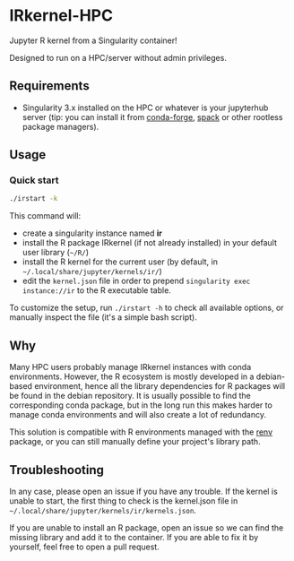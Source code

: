 # IRkernel-HPC
Jupyter R kernel from a Singularity container!

Designed to run on a HPC/server without admin privileges.

## Requirements
- Singularity 3.x installed on the HPC or whatever is your jupyterhub server (tip: you can install it from [conda-forge](https://anaconda.org/conda-forge/singularity), [spack](http://spack.io/) or other rootless package managers).

## Usage

### Quick start
```bash
./irstart -k
```
This command will:
- create a singularity instance named **ir**
- install the R package IRkernel (if not already installed) in your default user library (`~/R/`)
- install the R kernel for the current user (by default, in `~/.local/share/jupyter/kernels/ir/`)
- edit the `kernel.json` file in order to prepend `singularity exec instance://ir` to the R executable
table.

To customize the setup, run `./irstart -h` to check all available options, or manually inspect the file (it's a simple bash script).

## Why
Many HPC users probably manage IRkernel instances with conda environments. However, the R ecosystem is mostly developed in a debian-based environment, hence all the library dependencies for R packages will be found in the debian repository. It is usually possible to find the corresponding conda package, but in the long run this makes harder to  manage conda environments and will also create a lot of redundancy.

This solution is compatible with R environments managed with the [renv](https://rstudio.github.io/renv/articles/renv.html) package, or you can still manually define your project's library path.

## Troubleshooting
In any case, please open an issue if you have any trouble.
If the kernel is unable to start, the first thing to check is the kernel.json file in `~/.local/share/jupyter/kernels/ir/kernels.json`.

If you are unable to install an R package, open an issue so we can find the missing library and add it to the container. If you are able to fix it by yourself, feel free to open a pull request.
